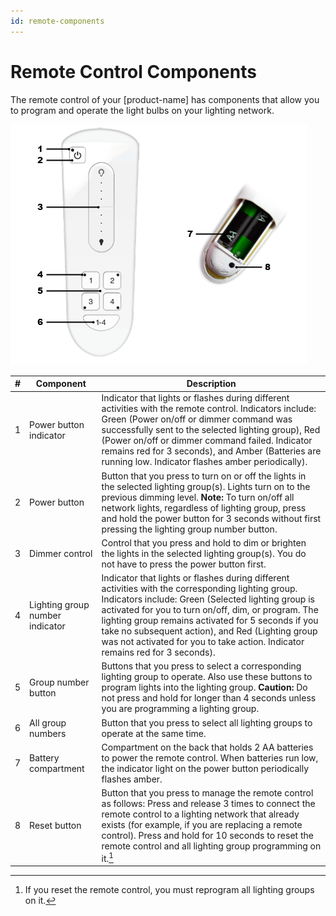 ```yaml
---
id: remote-components
---
```


# Remote Control Components

The remote control of your [product-name] has components that allow you to program and operate the light bulbs on your lighting network.

![Front and back of remote control](../images/remote-control-callouts.png "Front and back of remote control")

| #   | Component                       | Description                                                                                                                                                                                                                                                                                                                                                                                                |
| --- | ------------------------------- | ---------------------------------------------------------------------------------------------------------------------------------------------------------------------------------------------------------------------------------------------------------------------------------------------------------------------------------------------------------------------------------------------------------- |
| 1   | Power button indicator          | Indicator that lights or flashes during different activities with the remote control. Indicators include: Green (Power on/off or dimmer command was successfully sent to the selected lighting group), Red (Power on/off or dimmer command failed. Indicator remains red for 3 seconds), and Amber (Batteries are running low. Indicator flashes amber periodically).                                      |
| 2   | Power button                    | Button that you press to turn on or off the lights in the selected lighting group(s). Lights turn on to the previous dimming level. **Note:** To turn on/off all network lights, regardless of lighting group, press and hold the power button for 3 seconds without first pressing the lighting group number button.                                                                                      |
| 3   | Dimmer control                  | Control that you press and hold to dim or brighten the lights in the selected lighting group(s). You do not have to press the power button first.                                                                                                                                                                                                                                                          |
| 4   | Lighting group number indicator | Indicator that lights or flashes during different activities with the corresponding lighting group. Indicators include: Green (Selected lighting group is activated for you to turn on/off, dim, or program. The lighting group remains activated for 5 seconds if you take no subsequent action), and Red (Lighting group was not activated for you to take action. Indicator remains red for 3 seconds). |
| 5   | Group number button             | Buttons that you press to select a corresponding lighting group to operate. Also use these buttons to program lights into the lighting group. **Caution:** Do not press and hold for longer than 4 seconds unless you are programming a lighting group.                                                                                                                                                    |
| 6   | All group numbers               | Button that you press to select all lighting groups to operate at the same time.                                                                                                                                                                                                                                                                                                                           |
| 7   | Battery compartment             | Compartment on the back that holds 2 AA batteries to power the remote control. When batteries run low, the indicator light on the power button periodically flashes amber.                                                                                                                                                                                                                                 |
| 8   | Reset button                    | Button that you press to manage the remote control as follows: Press and release 3 times to connect the remote control to a lighting network that already exists (for example, if you are replacing a remote control). Press and hold for 10 seconds to reset the remote control and all lighting group programming on it.[^1]                                                                             |

[^1]: If you reset the remote control, you must reprogram all lighting groups on it.
